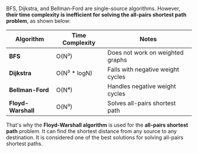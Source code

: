 BFS, Dijkstra, and Bellman-Ford are single-source algorithms. However, **their time complexity is inefficient for solving the all-pairs shortest path problem**, as shown below:

| **Algorithm**       | **Time Complexity**     | **Notes**                                      |
|---------------------|-------------------------|------------------------------------------------|
| **BFS**             | O(N³)                   | Does not work on weighted graphs               |
| **Dijkstra**        | O(N³ * logN)            | Fails with negative weight cycles              |
| **Bellman-Ford**    | O(N⁴)                   | Handles negative weight cycles                 |
| **Floyd-Warshall**  | O(N³)                   | Solves all-pairs shortest path                 |

That's why the **Floyd-Warshall algorithm** is used for the **all-pairs shortest path** problem. It can find the shortest distance from any source to any destination. It is considered one of the best solutions for solving all-pairs shortest paths.